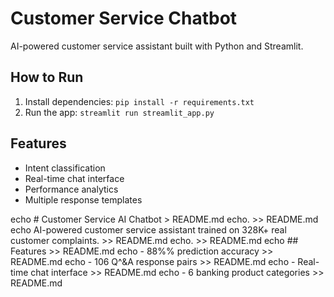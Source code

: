 # Customer Service Chatbot

AI-powered customer service assistant built with Python and Streamlit.

## How to Run

1. Install dependencies: `pip install -r requirements.txt`
2. Run the app: `streamlit run streamlit_app.py`

## Features

- Intent classification
- Real-time chat interface
- Performance analytics
- Multiple response templates

echo # Customer Service AI Chatbot > README.md
echo. >> README.md
echo AI-powered customer service assistant trained on 328K+ real customer complaints. >> README.md
echo. >> README.md
echo ## Features >> README.md
echo - 88%% prediction accuracy >> README.md
echo - 106 Q^&A response pairs >> README.md
echo - Real-time chat interface >> README.md
echo - 6 banking product categories >> README.md
